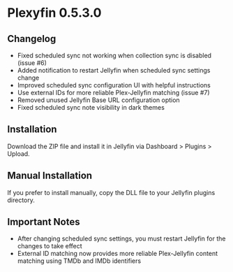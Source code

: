 # Plexyfin 0.5.3.0

## Changelog
- Fixed scheduled sync not working when collection sync is disabled (issue #6)
- Added notification to restart Jellyfin when scheduled sync settings change
- Improved scheduled sync configuration UI with helpful instructions
- Use external IDs for more reliable Plex-Jellyfin matching (issue #7)
- Removed unused Jellyfin Base URL configuration option
- Fixed scheduled sync note visibility in dark themes

## Installation
Download the ZIP file and install it in Jellyfin via Dashboard > Plugins > Upload.

## Manual Installation
If you prefer to install manually, copy the DLL file to your Jellyfin plugins directory.

## Important Notes
- After changing scheduled sync settings, you must restart Jellyfin for the changes to take effect
- External ID matching now provides more reliable Plex-Jellyfin content matching using TMDb and IMDb identifiers